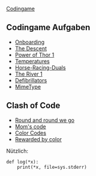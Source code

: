 [Codingame](https://www.codingame.com/home)

## Codingame Aufgaben

-   [Onboarding](https://www.codingame.com/training/easy/onboarding)
-   [The Descent](https://www.codingame.com/training/easy/the-descent)
-   [Power of Thor 1](https://www.codingame.com/training/easy/power-of-thor-episode-1)
-   [Temperatures](https://www.codingame.com/training/easy/temperatures)
-   [Horse-Racing-Duals](https://www.codingame.com/training/easy/horse-racing-duals)
-   [The River 1](https://www.codingame.com/training/easy/the-river-i-)
-   [Defibrillators](https://www.codingame.com/training/easy/defibrillators)
-   [MimeType](https://www.codingame.com/training/easy/mime-type)

## Clash of Code

-   [Round and round we go](https://www.codingame.com/ide/demo/873603c1e90bf4ae0082e0301f7b7127c77732)
-   [Mom's code](https://www.codingame.com/ide/demo/8962442d406fb7eb156976c3f6395c9cf39399)
-   [Color Codes](https://www.codingame.com/ide/demo/840248a983d4c0e0597d9f62a5333421698c05)
-   [Rewarded by color](https://www.codingame.com/ide/demo/89600103ff374def3f38c23a97eaf91f7a4182)

Nützlich:

```
def log(*x):
    print(*x, file=sys.stderr)
```
